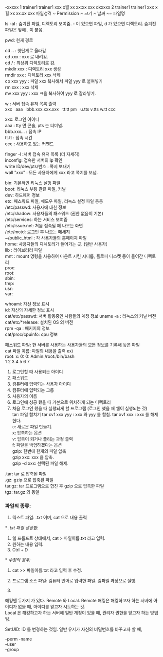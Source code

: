 
-xxxxx     1 trainer1 trainer1 xxx x월 xx xx:xx xxx
dxxxxx     2 trainer1 trainer1 xxx x월 xx xx:xx xxx
파일성격   ~ Permission ~  크기 ~ 날짜   ~~      파일명

ls -al : 숨겨진 파일, 디렉토리 보여줌. - 이 있으면 파일,  d 가 있으면 디렉토리.
 숨겨진 파일은 앞에 . 이 붙음.

 pwd: 현재 경로

 cd .. : 윗단계로 올라감  
 cd xxx : xxx 로 내려감.  
 cd / : 최상위 디렉토리로 감.  
 mkdir xxx : 디렉토리 xxx 생성  
 rmdir xxx : 디렉토리 xxx 삭제  
 cp xxx yyy : 파일 xxx 복사해서 파일 yyy 로 붙여넣기  
 rm xxx : xxx 삭제  
 mv xxx yyy : xxx ㅋ을 복사하여 yyy 로 잘라넣기.


w : 서버 접속 유저 목록 출력  
xxx &nbsp; aaa &nbsp; bbb.xxx.xxx.xxx &nbsp; tt:tt pm &nbsp; u.tts v.tts w.tt ccc

xxx: 로그인 아이디  
aaa : tty 면 콘솔, pts 는 터미널.  
bbb.xxx... : 접속 IP  
tt.tt : 접속 시간  
ccc : 사용하고 있는 커멘드  

finger -l :서버 접속 유저 목록 (더 자세히)  
inconfig: 접속한 서버의 ip 확인  
write ID/dev/pts/번호 : 쪽지 보내기  
wall "xxx" : 모든 사용자에게 xxx 라고 쪽지를 보냄.

bin: 기본적인 리눅스 실행 파일  
boot: 리눅스 부팅 관련 파일, 커널  
dev: 하드웨어 정보  
etc: 패스워드 파일, 쉐도우 파일, 리눅스 설정 파일 등등  
/etc/passwd: 사용자에 대한 정보  
/etc/shadow: 사용자들의 패스워드 (권한 없음이 기본)  
/etc/services: 하는 서비스 보여줌  
/etc/issue.net: 처음 접속될 때 나오는 화면  
/etc/motd: 로그인 후 나오는 메세지  
~/public_html : 각 사용자들의 홈페이지 파일  
home: 사용자들의 디렉토리가 들어가는 곳. (일반 사용자)  
lib : 라이브러리 파일  
mnt : mount 명령을 사용하여 마운트 시킨 시디롬, 플로피 디스켓 등이 들어간 디렉토리  
proc:  
root:  
sbin:  
tmp:  
usr:  
var:  

whoami: 자신 정보 표시  
id: 자신의 자세한 정보 표시  
cat/etc/passwd: 서버 활동중인 사람들의 계정 정보
uname -a : 리눅스의 커널 버전
cat/etc/\*release: 설치된 OS 의 버전  
 rpm -qa : 패키지의 정보  
 cat/proc/cpuinfo: cpu 정보  

패스워드 파일: 한 서버를 사용하는 사용자들의 모든 정보를 기록해 놓은 파일  
cat 파일 이름: 파일의 내용을 출력  ex)  
root: x: 0: 0: Admin:/root:/bin/bash  
1 2 3 4 5 6 7
1. 로그인할 때 사용되는 아이디  
2. 패스워드  
3. 컴퓨터에 입력되는 사용자 아이디  
4. 컴퓨터에 입력되는 그룹  
5. 사용자의 이름  
6. 로그인에 성공 했을 때 기본으로 위치하게 되는 디렉토리  
7. 처음 로그인 했을 때 실행되게 할 프로그램 (로그인 했을 때 쉘이 실행되는 것)  
tar: 파일 합치기
tar cvf xxx yyy : xxx 와 yyy 를 합침.
tar xvf xxx : xxx 를 해제한다.  
c: 새로운 파일 만들기.  
x: 압축하는 옵션  
v: 압축이 되거나 풀리는 과정 출력  
f: 파일을 백업하겠다는 옵션  
gzip:  한번에 한개의 파일 압축  
gzip xxx: xxx 을 압축.  
gzip -d xxx:  선택된 파일 해제.  

.tar: tar 로 압축된 파일  
.gz: gzip 으로 압축된 파일  
tar.gz: tar 프로그램으로 합친 후 gzip 으로 압축한 파일  
tgz: tar.gz 와 동일  

### 파일의 종류:
1. 텍스트 파일: .txt 이며, cat 으로 내용 출력

  \* *.txt 파일 생성법:*  
  1. 쉘 프롬프트 상태에서, cat > 파일이름.txt 라고 입력.
  2. 원하는 내용 입력.
  3. Ctrl + D

  \*  *수정의 경우:*
  1.  cat >> 파일이름.txt 라고 입력 후 수정.

2. 프로그램 소스 파일: 컴퓨터 언어로 입력한 파일. 컴파일 과정으로 실행.


10.
해킹엔 두가지 가 있다. Remote 와 Local.
Remote 해킹은 해킹하고자 하는 서버에 아이디가 없을 때, 아이디를 얻고자 시도하는 것.  
Local 은 해킹하고자 하는 서버에 일반 계정이 있을 때, 관리자 권한을 얻고자 하는 방법임.

SetUID: ID 를 변경하는 것임. 일반 유저가 자신의 비밀번호를 바꾸고자 할 때,

-perm
-name  
-user  
-group
